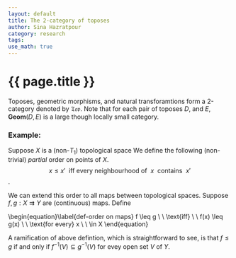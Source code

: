 ```yaml
---
layout: default
title: The 2-category of toposes
author: Sina Hazratpour
category: research
tags: 
use_math: true
---
```


{{ page.title }}
================


Toposes, geometric morphisms, and natural transforamtions form a 2-category denoted by $\mathfrak{Top}$. Note that for each pair of toposes $D$, and $E$, $\mathbf{Geom}(D,E)$ is a large though locally small category. 

### Example: 
Suppose $X$ is a (non-$T_1$) topological space  We define the following (non-trivial) _partial_ order on points of $X$. 
$$ x \leq x'  \ \ \text{iff every neighbourhood of} \ \ x  \ \ \text{contains} \ \ x'$$. 

We can extend this order to all maps between topological spaces. Suppose $f,g: X \rightrightarrows Y$ are (continuous) maps. Define



\begin{equation}\label{def-order on maps}
 f \leq g  \ \  \text{iff} \ \ f(x) \leq g(x) \ \ \text{for every} x \ \ \in X 
\end{equation} 



A ramification of above defintion, which is straightforward to see, is that $f \leq g$ if and only if $f^{-1} (V) \subseteq g^{-1}(V)$ for evey open set $V$ of $Y$.  





